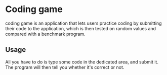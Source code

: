 # Coding game

coding game is an application that lets users practice coding by submitting their code to the application, which is then tested on random values and compared with a benchmark program.



## Usage

All you have to do is type some code in the dedicated area, and submit it. The program will then tell you whether it's correct or not.
